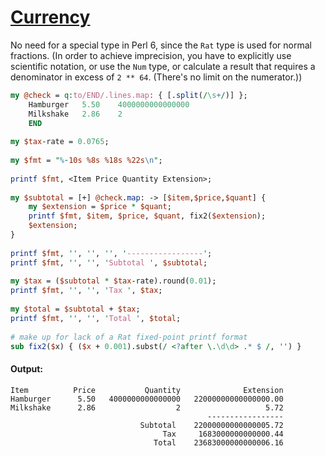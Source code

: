 [1]: http://rosettacode.org/wiki/Currency

# [Currency][1]

No need for a special type in Perl 6, since the `Rat` type is used for normal fractions.
(In order to achieve imprecision, you have to explicitly use scientific notation,
or use the `Num` type, or calculate a result that requires a denominator in excess of `2 ** 64`. (There's no limit on the numerator.))

```perl
my @check = q:to/END/.lines.map: { [.split(/\s+/)] };
    Hamburger   5.50    4000000000000000
    Milkshake   2.86    2
    END
 
my $tax-rate = 0.0765;
 
my $fmt = "%-10s %8s %18s %22s\n";
 
printf $fmt, <Item Price Quantity Extension>;
 
my $subtotal = [+] @check.map: -> [$item,$price,$quant] {
    my $extension = $price * $quant;
    printf $fmt, $item, $price, $quant, fix2($extension);
    $extension;
}
 
printf $fmt, '', '', '', '-----------------';
printf $fmt, '', '', 'Subtotal ', $subtotal;
 
my $tax = ($subtotal * $tax-rate).round(0.01);
printf $fmt, '', '', 'Tax ', $tax;
 
my $total = $subtotal + $tax;
printf $fmt, '', '', 'Total ', $total;
 
# make up for lack of a Rat fixed-point printf format
sub fix2($x) { ($x + 0.001).subst(/ <?after \.\d\d> .* $ /, '') }
```

#### Output:
```
Item          Price           Quantity              Extension
Hamburger      5.50   4000000000000000   22000000000000000.00
Milkshake      2.86                  2                   5.72
                                            -----------------
                             Subtotal    22000000000000005.72
                                  Tax     1683000000000000.44
                                Total    23683000000000006.16
```